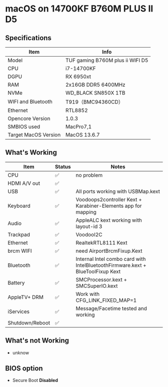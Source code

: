 # macOS on 14700KF B760M PLUS II D5

## Specifications

| Item                 | Info                             |
| -------------------- | -------------------------------- |
| Model                | TUF gaming B760M plus ii WIFI D5 |
| CPU                  | i7-14700KF                       |
| DGPU                 | RX 6950xt                        |
| RAM                  | 2x16GB  DDR5 6400MHz             |
| NVMe                 | WD_BLACK SN850X 1TB              |
| WIFI and Bluetooth   | T919（BMC94360CD）               |
| Ethernet             | RTL8852                          |
| Opencore Version     | 1.0.3                            |
| SMBIOS used          | MacPro7,1                        |
| Target MacOS Version | MacOS 13.6.7                     |

## What's Working

| Item            | Status | Notes                                                        |
| --------------- | ------ | ------------------------------------------------------------ |
| CPU             | ✅      | no problem |
| HDMI A/V out    | ✅      |                                                              |
| USB             | ✅      | All ports working with USBMap.kext                       |
| Keyboard        | ✅      | Voodoops2controller Kext + Karabiner-Elements app for mapping |
| Audio           | ✅      | AppleALC kext working with layout-id 3                       |
| Trackpad        | ✅      | VoodooI2C                                                    |
| Ethernet        | ✅      | RealtekRTL8111 Kext                                          |
| brcm WIFI      | ✅      | need AirportBrcmFixup.Kext                                            |
| Bluetooth       | ✅      | Internal Intel combo card with IntelBluetoothFirmware.kext + BlueToolFixup Kext |
| Battery         | ✅      | SMCProcessor.kext + SMCSuperIO.kext |
| AppleTV+ DRM    | ✅      | Work with CFG_LINK_FIXED_MAP=1                               |
| iServices       | ✅      | Message/Facetime tested and working                          |
| Shutdown/Reboot | ✅      |                                                              |

## What's not Working

* unknow

## BIOS option
* Secure Boot **Disabled**
